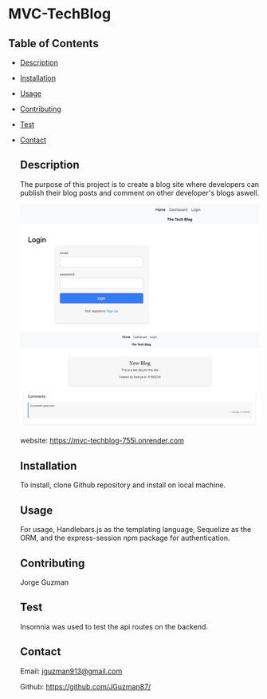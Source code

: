 # MVC-TechBlog

 ## Table of Contents
- [Description](#description) 
- [Installation](#installation)
- [Usage](#usage)
- [Contributing](#contributing)
- [Test](#test)
- [Contact](#contact)
 

  ## Description

  The purpose of this project is to create a blog site where developers can publish their blog posts and comment on other developer's blogs aswell.

  ![alt text](image-1.png)
  ![alt text](image.png)
  
  website: https://mvc-techblog-755i.onrender.com
  ## Installation

  To install, clone Github repository and install on local machine.


  
  ## Usage

  For usage, Handlebars.js as the templating language, Sequelize as the ORM, and the express-session npm package for authentication.

  ## Contributing
  Jorge Guzman

  ## Test
  Insomnia was used to test the api routes on the backend. 
  
  ## Contact
  Email: jguzman913@gmail.com

  Github: https://github.com/JGuzman87/



